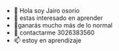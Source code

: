- 👋 Hola soy Jairo osorio
- 👀 estas interesado en aprender 
- 🌱ganarás mucho más de lo normal 
- 💞️ contactarme 3026383560
- 📫 estoy en aprendizaje 

<!---
Jairogoer/Jairogoer is a ✨ special ✨ repository because its `README.md` (this file) appears on your GitHub profile.
You can click the Preview link to take a look at your changes.
--->
